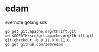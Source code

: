 # edam

evernote golang sdk

```
go get git.apache.org/thrift.git  
cd $GOPATH/src/git.apache.org/thrift.git
git checkout -b 0.11.0 0.11.0
go get github.com/1e9/edam
```
